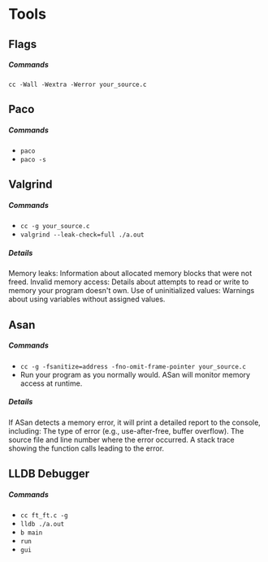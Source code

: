 # Tools
## Flags
##### Commands
``cc -Wall -Wextra -Werror your_source.c``

## Paco
##### Commands
* ``paco``
* ``paco -s``
## Valgrind
##### Commands
* ``cc -g your_source.c``
* ``valgrind --leak-check=full ./a.out``

##### Details  
Memory leaks: Information about allocated memory blocks that were not freed.
Invalid memory access: Details about attempts to read or write to memory your program doesn't own.
Use of uninitialized values: Warnings about using variables without assigned values.
## Asan
##### Commands
* ``cc -g -fsanitize=address -fno-omit-frame-pointer your_source.c``
* Run your program as you normally would. ASan will monitor memory access at runtime.
##### Details
If ASan detects a memory error, it will print a detailed report to the console, including:
The type of error (e.g., use-after-free, buffer overflow).
The source file and line number where the error occurred.
A stack trace showing the function calls leading to the error.
## LLDB Debugger
##### Commands
* ``cc ft_ft.c -g``
* ```lldb ./a.out```
* ```b main```
* ``run``
* ``gui``